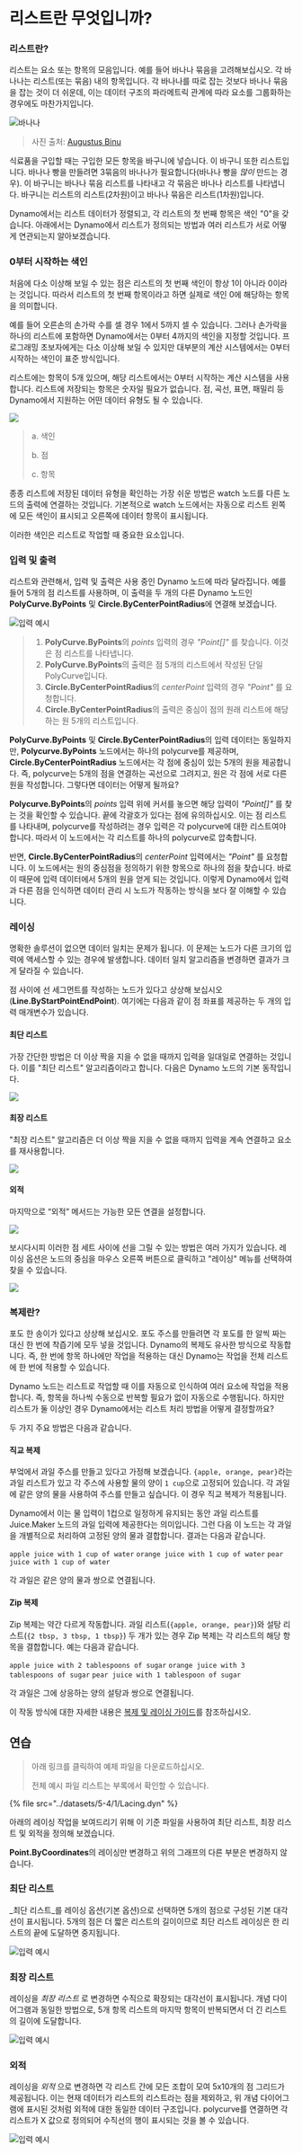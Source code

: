 # 리스트란 무엇입니까?

### 리스트란?

리스트는 요소 또는 항목의 모음입니다. 예를 들어 바나나 묶음을 고려해보십시오. 각 바나나는 리스트(또는 묶음) 내의 항목입니다. 각 바나나를 따로 잡는 것보다 바나나 묶음을 잡는 것이 더 쉬운데, 이는 데이터 구조의 파라메트릭 관계에 따라 요소를 그룹화하는 경우에도 마찬가지입니다.

![바나나](../images/5-4/1/Bananas\_white\_background\_DS.jpg)

> 사진 출처: [Augustus Binu](https://commons.wikimedia.org/wiki/File:Bananas\_white\_background\_DS.jpg?fastcci\_from=11404890\&c1=11404890\&d1=15\&s=200\&a=list)

식료품을 구입할 때는 구입한 모든 항목을 바구니에 넣습니다. 이 바구니 또한 리스트입니다. 바나나 빵을 만들려면 3묶음의 바나나가 필요합니다(바나나 빵을 _많이_ 만드는 경우). 이 바구니는 바나나 묶음 리스트를 나타내고 각 묶음은 바나나 리스트를 나타냅니다. 바구니는 리스트의 리스트(2차원)이고 바나나 묶음은 리스트(1차원)입니다.

Dynamo에서는 리스트 데이터가 정렬되고, 각 리스트의 첫 번째 항목은 색인 "0"을 갖습니다. 아래에서는 Dynamo에서 리스트가 정의되는 방법과 여러 리스트가 서로 어떻게 연관되는지 알아보겠습니다.

### 0부터 시작하는 색인

처음에 다소 이상해 보일 수 있는 점은 리스트의 첫 번째 색인이 항상 1이 아니라 0이라는 것입니다. 따라서 리스트의 첫 번째 항목이라고 하면 실제로 색인 0에 해당하는 항목을 의미합니다.

예를 들어 오른손의 손가락 수를 셀 경우 1에서 5까지 셀 수 있습니다. 그러나 손가락을 하나의 리스트에 포함하면 Dynamo에서는 0부터 4까지의 색인을 지정할 것입니다. 프로그래밍 초보자에게는 다소 이상해 보일 수 있지만 대부분의 계산 시스템에서는 0부터 시작하는 색인이 표준 방식입니다.

리스트에는 항목이 5개 있으며, 해당 리스트에서는 0부터 시작하는 계산 시스템을 사용합니다. 리스트에 저장되는 항목은 숫자일 필요가 없습니다. 점, 곡선, 표면, 패밀리 등 Dynamo에서 지원하는 어떤 데이터 유형도 될 수 있습니다.

![](../images/5-4/1/what'salist-zerobasedindices.jpg)

> a. 색인
>
> b. 점
>
> c. 항목

종종 리스트에 저장된 데이터 유형을 확인하는 가장 쉬운 방법은 watch 노드를 다른 노드의 출력에 연결하는 것입니다. 기본적으로 watch 노드에서는 자동으로 리스트 왼쪽에 모든 색인이 표시되고 오른쪽에 데이터 항목이 표시됩니다.

이러한 색인은 리스트로 작업할 때 중요한 요소입니다.

### 입력 및 출력

리스트와 관련해서, 입력 및 출력은 사용 중인 Dynamo 노드에 따라 달라집니다. 예를 들어 5개의 점 리스트를 사용하며, 이 출력을 두 개의 다른 Dynamo 노드인 **PolyCurve.ByPoints** 및 **Circle.ByCenterPointRadius**에 연결해 보겠습니다.

![입력 예시](../images/5-4/1/what'salist-inputsandoutputs.jpg)

> 1. **PolyCurve.ByPoints**의 _points_ 입력의 경우 _"Point[]"_ 를 찾습니다. 이것은 점 리스트를 나타냅니다.
> 2. **PolyCurve.ByPoints**의 출력은 점 5개의 리스트에서 작성된 단일 PolyCurve입니다.
> 3. **Circle.ByCenterPointRadius**의 _centerPoint_ 입력의 경우 _"Point"_ 를 요청합니다.
> 4. **Circle.ByCenterPointRadius**의 출력은 중심이 점의 원래 리스트에 해당하는 원 5개의 리스트입니다.

**PolyCurve.ByPoints** 및 **Circle.ByCenterPointRadius**의 입력 데이터는 동일하지만, **Polycurve.ByPoints** 노드에서는 하나의 polycurve를 제공하며, **Circle.ByCenterPointRadius** 노드에서는 각 점에 중심이 있는 5개의 원을 제공합니다. 즉, polycurve는 5개의 점을 연결하는 곡선으로 그려지고, 원은 각 점에 서로 다른 원을 작성합니다. 그렇다면 데이터는 어떻게 될까요?

**Polycurve.ByPoints**의 _points_ 입력 위에 커서를 놓으면 해당 입력이 _"Point[]"_ 를 찾는 것을 확인할 수 있습니다. 끝에 각괄호가 있다는 점에 유의하십시오. 이는 점 리스트를 나타내며, polycurve를 작성하려는 경우 입력은 각 polycurve에 대한 리스트여야 합니다. 따라서 이 노드에서는 각 리스트를 하나의 polycurve로 압축합니다.

반면, **Circle.ByCenterPointRadius**의 _centerPoint_ 입력에서는 _"Point"_ 를 요청합니다. 이 노드에서는 원의 중심점을 정의하기 위한 항목으로 하나의 점을 찾습니다. 바로 이 때문에 입력 데이터에서 5개의 원을 얻게 되는 것입니다. 이렇게 Dynamo에서 입력과 다른 점을 인식하면 데이터 관리 시 노드가 작동하는 방식을 보다 잘 이해할 수 있습니다.

### 레이싱

명확한 솔루션이 없으면 데이터 일치는 문제가 됩니다. 이 문제는 노드가 다른 크기의 입력에 액세스할 수 있는 경우에 발생합니다. 데이터 일치 알고리즘을 변경하면 결과가 크게 달라질 수 있습니다.

점 사이에 선 세그먼트를 작성하는 노드가 있다고 상상해 보십시오(**Line.ByStartPointEndPoint**). 여기에는 다음과 같이 점 좌표를 제공하는 두 개의 입력 매개변수가 있습니다.

#### 최단 리스트

가장 간단한 방법은 더 이상 짝을 지을 수 없을 때까지 입력을 일대일로 연결하는 것입니다. 이를 "최단 리스트" 알고리즘이라고 합니다. 다음은 Dynamo 노드의 기본 동작입니다.

![](../images/5-4/1/what'salist-lacing-shortest.jpg)

#### 최장 리스트

"최장 리스트" 알고리즘은 더 이상 짝을 지을 수 없을 때까지 입력을 계속 연결하고 요소를 재사용합니다.

![](../images/5-4/1/what'salist-lacing-longest.jpg)

#### 외적

마지막으로 “외적” 메서드는 가능한 모든 연결을 설정합니다.

![](../images/5-4/1/what'salist-lacing-cross.jpg)

보시다시피 이러한 점 세트 사이에 선을 그릴 수 있는 방법은 여러 가지가 있습니다. 레이싱 옵션은 노드의 중심을 마우스 오른쪽 버튼으로 클릭하고 "레이싱" 메뉴를 선택하여 찾을 수 있습니다.

![](../images/5-4/1/what'salist-rightclicklacingopt.jpg)

### 복제란?

포도 한 송이가 있다고 상상해 보십시오. 포도 주스를 만들려면 각 포도를 한 알씩 짜는 대신 한 번에 착즙기에 모두 넣을 것입니다. Dynamo의 복제도 유사한 방식으로 작동합니다. 즉, 한 번에 항목 하나에만 작업을 적용하는 대신 Dynamo는 작업을 전체 리스트에 한 번에 적용할 수 있습니다.

Dynamo 노드는 리스트로 작업할 때 이를 자동으로 인식하여 여러 요소에 작업을 적용합니다. 즉, 항목을 하나씩 수동으로 반복할 필요가 없이 자동으로 수행됩니다. 하지만 리스트가 둘 이상인 경우 Dynamo에서는 리스트 처리 방법을 어떻게 결정할까요?

두 가지 주요 방법은 다음과 같습니다.

#### 직교 복제
부엌에서 과일 주스를 만들고 있다고 가정해 보겠습니다. `{apple, orange, pear}`라는 과일 리스트가 있고 각 주스에 사용할 물의 양이 `1 cup`으로 고정되어 있습니다. 각 과일에 같은 양의 물을 사용하여 주스를 만들고 싶습니다. 이 경우 직교 복제가 적용됩니다.

Dynamo에서 이는 물 입력이 1컵으로 일정하게 유지되는 동안 과일 리스트를 Juice.Maker 노드의 과일 입력에 제공한다는 의미입니다. 그런 다음 이 노드는 각 과일을 개별적으로 처리하여 고정된 양의 물과 결합합니다. 결과는 다음과 같습니다.

`apple juice with 1 cup of water` `orange juice with 1 cup of water` `pear juice with 1 cup of water`

각 과일은 같은 양의 물과 쌍으로 연결됩니다.

#### Zip 복제
Zip 복제는 약간 다르게 작동합니다. 과일 리스트(`{apple, orange, pear}`)와 설탕 리스트(`{2 tbsp, 3 tbsp, 1 tbsp}`) 두 개가 있는 경우 Zip 복제는 각 리스트의 해당 항목을 결합합니다. 예는 다음과 같습니다.

`apple juice with 2 tablespoons of sugar` `orange juice with 3 tablespoons of sugar` `pear juice with 1 tablespoon of sugar`

각 과일은 그에 상응하는 양의 설탕과 쌍으로 연결됩니다.

이 작동 방식에 대한 자세한 내용은 [복제 및 레이싱 가이드](https://github.com/DynamoDS/Dynamo/wiki/Replication-and-Replication-Guide-Part-1)를 참조하십시오.

## 연습

> 아래 링크를 클릭하여 예제 파일을 다운로드하십시오.
>
> 전체 예시 파일 리스트는 부록에서 확인할 수 있습니다.

{% file src="../datasets/5-4/1/Lacing.dyn" %}

아래의 레이싱 작업을 보여드리기 위해 이 기준 파일을 사용하여 최단 리스트, 최장 리스트 및 외적을 정의해 보겠습니다.

**Point.ByCoordinates**의 레이싱만 변경하고 위의 그래프의 다른 부분은 변경하지 않습니다.

### 최단 리스트

_최단 리스트_를 레이싱 옵션(기본 옵션)으로 선택하면 5개의 점으로 구성된 기본 대각선이 표시됩니다. 5개의 점은 더 짧은 리스트의 길이이므로 최단 리스트 레이싱은 한 리스트의 끝에 도달하면 중지됩니다.

![입력 예시](../images/5-4/1/what'salist-lacingexercise01.jpg)

### **최장 리스트**

레이싱을 _최장 리스트_ 로 변경하면 수직으로 확장되는 대각선이 표시됩니다. 개념 다이어그램과 동일한 방법으로, 5개 항목 리스트의 마지막 항목이 반복되면서 더 긴 리스트의 길이에 도달합니다.

![입력 예시](../images/5-4/1/what'salist-lacingexercise02.jpg)

### **외적**

레이싱을 _외적_ 으로 변경하면 각 리스트 간에 모든 조합이 모여 5x10개의 점 그리드가 제공됩니다. 이는 현재 데이터가 리스트의 리스트라는 점을 제외하고, 위 개념 다이어그램에 표시된 것처럼 외적에 대한 동일한 데이터 구조입니다. polycurve를 연결하면 각 리스트가 X 값으로 정의되어 수직선의 행이 표시되는 것을 볼 수 있습니다.

![입력 예시](../images/5-4/1/what'salist-lacingexercise03.jpg)
